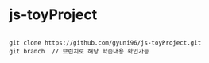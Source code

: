 # js-toyProject 

```git

git clone https://github.com/gyuni96/js-toyProject.git
git branch  // 브런치로 해당 학습내용 확인가능


```
